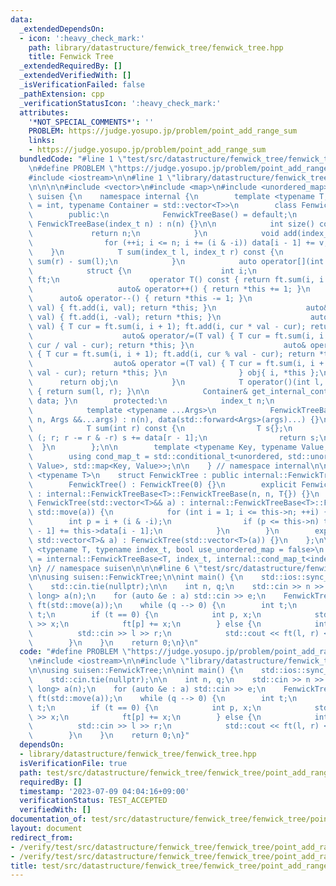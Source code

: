 ```yaml
---
data:
  _extendedDependsOn:
  - icon: ':heavy_check_mark:'
    path: library/datastructure/fenwick_tree/fenwick_tree.hpp
    title: Fenwick Tree
  _extendedRequiredBy: []
  _extendedVerifiedWith: []
  _isVerificationFailed: false
  _pathExtension: cpp
  _verificationStatusIcon: ':heavy_check_mark:'
  attributes:
    '*NOT_SPECIAL_COMMENTS*': ''
    PROBLEM: https://judge.yosupo.jp/problem/point_add_range_sum
    links:
    - https://judge.yosupo.jp/problem/point_add_range_sum
  bundledCode: "#line 1 \"test/src/datastructure/fenwick_tree/fenwick_tree/point_add_range_sum.test.cpp\"\
    \n#define PROBLEM \"https://judge.yosupo.jp/problem/point_add_range_sum\"\n\n\
    #include <iostream>\n\n#line 1 \"library/datastructure/fenwick_tree/fenwick_tree.hpp\"\
    \n\n\n\n#include <vector>\n#include <map>\n#include <unordered_map>\n\nnamespace\
    \ suisen {\n    namespace internal {\n        template <typename T, typename index_t\
    \ = int, typename Container = std::vector<T>>\n        class FenwickTreeBase {\n\
    \        public:\n            FenwickTreeBase() = default;\n            explicit\
    \ FenwickTreeBase(index_t n) : n(n) {}\n\n            int size() const {\n   \
    \             return n;\n            }\n            void add(index_t i, T v) {\n\
    \                for (++i; i <= n; i += (i & -i)) data[i - 1] += v;\n        \
    \    }\n            T sum(index_t l, index_t r) const {\n                return\
    \ sum(r) - sum(l);\n            }\n            auto operator[](int i) {\n    \
    \            struct {\n                    int i;\n                    FenwickTreeBase&\
    \ ft;\n                    operator T() const { return ft.sum(i, i + 1); }\n \
    \                   auto& operator++() { return *this += 1; }\n              \
    \      auto& operator--() { return *this -= 1; }\n                    auto& operator+=(T\
    \ val) { ft.add(i, val); return *this; }\n                    auto& operator-=(T\
    \ val) { ft.add(i, -val); return *this; }\n                    auto& operator*=(T\
    \ val) { T cur = ft.sum(i, i + 1); ft.add(i, cur * val - cur); return *this; }\n\
    \                    auto& operator/=(T val) { T cur = ft.sum(i, i + 1); ft.add(i,\
    \ cur / val - cur); return *this; }\n                    auto& operator%=(T val)\
    \ { T cur = ft.sum(i, i + 1); ft.add(i, cur % val - cur); return *this; }\n  \
    \                  auto& operator =(T val) { T cur = ft.sum(i, i + 1); ft.add(i,\
    \ val - cur); return *this; }\n                } obj{ i, *this };\n          \
    \      return obj;\n            }\n            T operator()(int l, int r) const\
    \ { return sum(l, r); }\n\n            Container& get_internal_container() { return\
    \ data; }\n        protected:\n            index_t n;\n            Container data;\n\
    \            template <typename ...Args>\n            FenwickTreeBase(index_t\
    \ n, Args &&...args) : n(n), data(std::forward<Args>(args)...) {}\n        private:\n\
    \            T sum(int r) const {\n                T s{};\n                for\
    \ (; r; r -= r & -r) s += data[r - 1];\n                return s;\n          \
    \  }\n        };\n\n        template <typename Key, typename Value, bool unordered>\n\
    \        using cond_map_t = std::conditional_t<unordered, std::unordered_map<Key,\
    \ Value>, std::map<Key, Value>>;\n\n    } // namespace internal\n\n    template\
    \ <typename T>\n    struct FenwickTree : public internal::FenwickTreeBase<T> {\n\
    \        FenwickTree() : FenwickTree(0) {}\n        explicit FenwickTree(int n)\
    \ : internal::FenwickTreeBase<T>::FenwickTreeBase(n, n, T{}) {}\n        explicit\
    \ FenwickTree(std::vector<T>&& a) : internal::FenwickTreeBase<T>::FenwickTreeBase(a.size(),\
    \ std::move(a)) {\n            for (int i = 1; i <= this->n; ++i) {\n        \
    \        int p = i + (i & -i);\n                if (p <= this->n) this->data[p\
    \ - 1] += this->data[i - 1];\n            }\n        }\n        explicit FenwickTree(const\
    \ std::vector<T>& a) : FenwickTree(std::vector<T>(a)) {}\n    };\n\n    template\
    \ <typename T, typename index_t, bool use_unordered_map = false>\n    using MapFenwickTree\
    \ = internal::FenwickTreeBase<T, index_t, internal::cond_map_t<index_t, T, use_unordered_map>>;\n\
    \n} // namespace suisen\n\n\n#line 6 \"test/src/datastructure/fenwick_tree/fenwick_tree/point_add_range_sum.test.cpp\"\
    \n\nusing suisen::FenwickTree;\n\nint main() {\n    std::ios::sync_with_stdio(false);\n\
    \    std::cin.tie(nullptr);\n\n    int n, q;\n    std::cin >> n >> q;\n    std::vector<long\
    \ long> a(n);\n    for (auto &e : a) std::cin >> e;\n    FenwickTree<long long>\
    \ ft(std::move(a));\n    while (q --> 0) {\n        int t;\n        std::cin >>\
    \ t;\n        if (t == 0) {\n            int p, x;\n            std::cin >> p\
    \ >> x;\n            ft[p] += x;\n        } else {\n            int l, r;\n  \
    \          std::cin >> l >> r;\n            std::cout << ft(l, r) << '\\n';\n\
    \        }\n    }\n    return 0;\n}\n"
  code: "#define PROBLEM \"https://judge.yosupo.jp/problem/point_add_range_sum\"\n\
    \n#include <iostream>\n\n#include \"library/datastructure/fenwick_tree/fenwick_tree.hpp\"\
    \n\nusing suisen::FenwickTree;\n\nint main() {\n    std::ios::sync_with_stdio(false);\n\
    \    std::cin.tie(nullptr);\n\n    int n, q;\n    std::cin >> n >> q;\n    std::vector<long\
    \ long> a(n);\n    for (auto &e : a) std::cin >> e;\n    FenwickTree<long long>\
    \ ft(std::move(a));\n    while (q --> 0) {\n        int t;\n        std::cin >>\
    \ t;\n        if (t == 0) {\n            int p, x;\n            std::cin >> p\
    \ >> x;\n            ft[p] += x;\n        } else {\n            int l, r;\n  \
    \          std::cin >> l >> r;\n            std::cout << ft(l, r) << '\\n';\n\
    \        }\n    }\n    return 0;\n}"
  dependsOn:
  - library/datastructure/fenwick_tree/fenwick_tree.hpp
  isVerificationFile: true
  path: test/src/datastructure/fenwick_tree/fenwick_tree/point_add_range_sum.test.cpp
  requiredBy: []
  timestamp: '2023-07-09 04:04:16+09:00'
  verificationStatus: TEST_ACCEPTED
  verifiedWith: []
documentation_of: test/src/datastructure/fenwick_tree/fenwick_tree/point_add_range_sum.test.cpp
layout: document
redirect_from:
- /verify/test/src/datastructure/fenwick_tree/fenwick_tree/point_add_range_sum.test.cpp
- /verify/test/src/datastructure/fenwick_tree/fenwick_tree/point_add_range_sum.test.cpp.html
title: test/src/datastructure/fenwick_tree/fenwick_tree/point_add_range_sum.test.cpp
---
```

